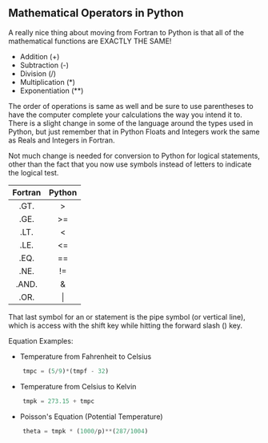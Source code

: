 ## Mathematical Operators in Python

A really nice thing about moving from Fortran to Python is that all of the mathematical functions are EXACTLY THE SAME!

* Addition 		(+)
* Subtraction 		(-)
* Division 		(/)
* Multiplication 	(*)
* Exponentiation 	(**)

The order of operations is same as well and be sure to use parentheses to have the computer complete your calculations the way you intend it to. There is a slight change in some of the language around the types used in Python, but just remember that in Python Floats and Integers work the same as Reals and Integers in Fortran.

Not much change is needed for conversion to Python for logical statements, other than the fact that you now use symbols instead of letters to indicate the logical test.

| Fortran | Python |
|:-------:|:------:|
|   .GT.  |   >    |
|   .GE.  |   >=   |
|   .LT.  |   <    |
|   .LE.  |   <=   |
|   .EQ.  |   ==   |
|   .NE.  |   !=   |
|   .AND. |   &    |
|   .OR.  |   \|   |

That last symbol for an or statement is the pipe symbol (or vertical line), which is access with the shift key while hitting the forward slash (\) key.

Equation Examples:
* Temperature from Fahrenheit to Celsius
```py
    tmpc = (5/9)*(tmpf - 32)
```
* Temperature from Celsius to Kelvin
```py
    tmpk = 273.15 + tmpc
```
* Poisson's Equation (Potential Temperature)
```py
    theta = tmpk * (1000/p)**(287/1004)
```
